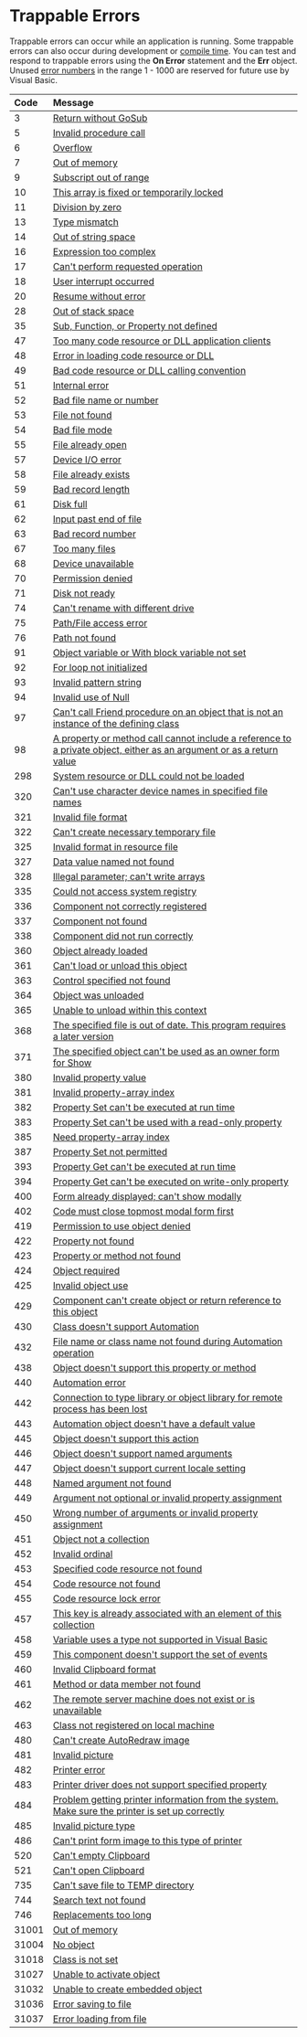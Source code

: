 
# Trappable Errors

Trappable errors can occur while an application is running. Some trappable errors can also occur during development or  [compile time](b8bdf64f-5920-1ae9-16d0-b26d09524a30.md). You can test and respond to trappable errors using the  **On Error** statement and the **Err** object. Unused [error numbers](b8bdf64f-5920-1ae9-16d0-b26d09524a30.md) in the range 1 - 1000 are reserved for future use by Visual Basic.



|**Code**|**Message**|
|:-----|:-----|
|3| [Return without GoSub](396d3d0f-6af2-4709-bf3c-3a35668398d7.md)|
|5| [Invalid procedure call](481b8431-b4ba-b368-2c5e-ade85b99348d.md)|
|6| [Overflow](e2abff7d-ed6d-7392-6dec-2ae73ba8a9e5.md)|
|7| [Out of memory](b04a1604-738c-2425-1d4b-a5c595cd798d.md)|
|9| [Subscript out of range](37b59913-9318-35eb-0646-19cd72d4f459.md)|
|10| [This array is fixed or temporarily locked](075c8897-c6e6-839f-a372-1e2249fc99e8.md)|
|11| [Division by zero](3c6783d9-24a4-ef25-fdab-9e26a08e35a9.md)|
|13| [Type mismatch](cbc7e902-b468-c335-5620-1ff9a2026b9b.md)|
|14| [Out of string space](b400380a-4dda-306e-b086-af201e5f2835.md)|
|16| [Expression too complex](718b5c52-5844-fa60-4490-6db2529dcc4e.md)|
|17| [Can't perform requested operation](4cde1fa7-b509-4d69-2157-7fb0a429d99f.md)|
|18| [User interrupt occurred](82f08fba-d54b-8f20-6d29-9c95bdca0230.md)|
|20| [Resume without error](02b7eb1c-a637-810d-78fd-1945a5784a54.md)|
|28| [Out of stack space](ce345551-ad57-1120-546a-239d144c330a.md)|
|35| [Sub, Function, or Property not defined](3f770754-8929-b15e-5bcc-d07fb2c353f4.md)|
|47| [Too many code resource or DLL application clients](1278a56e-c5fd-294f-28ef-64dc42118fc4.md)|
|48| [Error in loading code resource or DLL](1dc4647e-3a73-9873-b10f-76b6c6ef1092.md)|
|49| [Bad code resource or DLL calling convention](bf8ccbbe-87fa-8de4-dfd6-97642feee087.md)|
|51| [Internal error](d9eda844-56f0-d7ca-03cd-24852a48b650.md)|
|52| [Bad file name or number](9318e732-9cba-c4ec-2108-8147b34e0847.md)|
|53| [File not found](7161c105-4859-2b1b-bddf-b390deeb710c.md)|
|54| [Bad file mode](cc5a69ce-9d99-0f20-ac36-9a6e512ec032.md)|
|55| [File already open](cd86a735-910f-5922-3a53-6b9963bb71ae.md)|
|57| [Device I/O error](72d8c7c1-a2ca-a531-0cc8-13bc3252e2b7.md)|
|58| [File already exists](11d336e1-4bc1-ece8-e347-fa4ac2abe876.md)|
|59| [Bad record length](4fd56cfa-a45c-1ac9-5ef0-3ccec2004d48.md)|
|61| [Disk full](65b4f2c0-a139-987a-b00a-5de3ab38b087.md)|
|62| [Input past end of file](cd2a6984-2dae-66f0-ee55-14372a1d5f0a.md)|
|63| [Bad record number](7535b68a-cb1f-a443-ab6c-640673de281d.md)|
|67| [Too many files](d1ef7ab6-a99d-02ab-61ac-1743b95897f2.md)|
|68| [Device unavailable](8ddf97a9-96c6-e261-3ffe-d2b76b468913.md)|
|70| [Permission denied](b6822e40-c7e7-13e1-575e-632a99ad9926.md)|
|71| [Disk not ready](58a903a2-b72a-2d4c-cc18-1239be6d7bfb.md)|
|74| [Can't rename with different drive](bba0646c-ab26-361e-5a7e-2ef6becac4a1.md)|
|75| [Path/File access error](5c1e151a-facd-6e55-d075-f7faef4a2793.md)|
|76| [Path not found](8a75c288-c9c4-2c4a-a58a-f6fbaa9b3896.md)|
|91| [Object variable or With block variable not set](db8be8b0-9437-d53e-18b9-1d646b40ea66.md)|
|92| [For loop not initialized](11c7ab3f-c619-3b94-6399-11c4a00546f4.md)|
|93| [Invalid pattern string](16213d46-5945-4592-2c58-23928f92215c.md)|
|94| [Invalid use of Null](c1c987fb-8b4c-bbc2-a69b-c5e9047bb94a.md)|
|97| [Can't call Friend procedure on an object that is not an instance of the defining class](a926e392-f2b3-5f65-41a7-211eeb31e92e.md)|
|98| [A property or method call cannot include a reference to a private object, either as an argument or as a return value](1f4e72f6-1972-4337-a56a-adc366264954.md)|
|298| [System resource or DLL could not be loaded](a745d3df-9817-9f36-5548-af040b484e91.md)|
|320| [Can't use character device names in specified file names](36abde7f-3ede-9b13-acfc-606def985523.md)|
|321| [Invalid file format](0aa00d27-3724-92e6-656c-71f15f0740d4.md)|
|322| [Can't create necessary temporary file](82464d72-90da-caea-b463-d084baf185ba.md)|
|325| [Invalid format in resource file](0adbbb62-8a65-6a29-5c9e-7cd35efd0ff9.md)|
|327| [Data value named not found](70eaeed2-a28d-0d31-bab3-ea37fe705409.md)|
|328| [Illegal parameter; can't write arrays](2c6082d4-a747-a50c-7d09-d26e0be98e9d.md)|
|335| [Could not access system registry](c4c70585-593e-0e8d-d6bd-bc38a9c649f2.md)|
|336| [Component not correctly registered](44a0581e-8611-c19a-2dce-edd6e34f9a46.md)|
|337| [Component not found](00112150-89d5-e13f-d31a-50bc3f50fb62.md)|
|338| [Component did not run correctly](de5ddf6c-7749-93d4-49a4-55528ea636c8.md)|
|360| [Object already loaded](e492bbbc-572d-af2f-111f-1879c7b35ea3.md)|
|361| [Can't load or unload this object](78438f88-b013-a3d1-9a57-f3a1781691f5.md)|
|363| [Control specified not found](5c97e208-a788-f8af-6fd7-f80ab7728c12.md)|
|364| [Object was unloaded](155b96e2-0bb6-dea0-b25a-26abe50ab198.md)|
|365| [Unable to unload within this context](845a5c20-95d1-4920-eb1c-df62dbefc97b.md)|
|368| [The specified file is out of date. This program requires a later version](4b751a0b-3b4a-16b2-b2d6-6f3f7218aca4.md)|
|371| [The specified object can't be used as an owner form for Show](f64e348c-428a-59a2-cae0-3bf16157965f.md)|
|380| [Invalid property value](d7e48f4d-5dae-d62d-498b-282516540f8f.md)|
|381| [Invalid property-array index](63598821-9427-e71d-2168-d4448a684005.md)|
|382| [Property Set can't be executed at run time](ab039acc-a840-41e7-b5ce-b31ef1452304.md)|
|383| [Property Set can't be used with a read-only property](42ea9723-86e1-7409-844e-9bda4be80c5f.md)|
|385| [Need property-array index](b704c5a3-baea-61df-3921-ca017c092983.md)|
|387| [Property Set not permitted](d3c9ae72-55a6-f190-9b12-8eef969a3904.md)|
|393| [Property Get can't be executed at run time](df26284d-ce9f-2b77-43b9-4d27e16e5750.md)|
|394| [Property Get can't be executed on write-only property](36ff8f54-8157-5dcc-4e5e-ecd6b9970225.md)|
|400| [Form already displayed; can't show modally](98f6191b-2756-4d5f-f9c3-47791b664cba.md)|
|402| [Code must close topmost modal form first](cba9d4b4-f8d9-0ba5-340f-38bd16cc59d7.md)|
|419| [Permission to use object denied](25e56ea6-7214-278b-6547-7fb771b6309c.md)|
|422| [Property not found](7c4f87e2-a35c-a086-fbd9-b6dd2143f3fd.md)|
|423| [Property or method not found](b8e03eb7-cafa-fcce-ac94-c13025f08b3d.md)|
|424| [Object required](282292d7-d147-b71e-4d1e-149af7da8f7e.md)|
|425| [Invalid object use](66a19aea-2c1d-1fe5-5918-394ac8ca5d7a.md)|
|429| [Component can't create object or return reference to this object](b2eb3773-bc6e-4291-8c17-19f4038fe01b.md)|
|430| [Class doesn't support Automation](f3d5d8a8-4d53-f8bc-b5dc-62f0820fe8fc.md)|
|432| [File name or class name not found during Automation operation](56e222c6-2300-ec19-c9cb-2a9e42d19fe0.md)|
|438| [Object doesn't support this property or method](0fbab746-dc6d-b227-429a-1f56bb4ca448.md)|
|440| [Automation error](7b4be799-038b-8f70-d893-848fcfa92993.md)|
|442| [Connection to type library or object library for remote process has been lost](a362a898-f34e-8d75-c2dd-40cac5b95b3b.md)|
|443| [Automation object doesn't have a default value](da89e346-f3ff-5b24-1a70-d2eb22ef7c33.md)|
|445| [Object doesn't support this action](ea8ce336-5407-e70d-7e24-05b9d39a42d9.md)|
|446| [Object doesn't support named arguments](cb7d923a-e877-6a0e-0a2a-12c81399c218.md)|
|447| [Object doesn't support current locale setting](5039df77-9505-ff20-3823-875bc2701cde.md)|
|448| [Named argument not found](eb98da9e-0f02-3c9f-5800-b7317af2c479.md)|
|449| [Argument not optional or invalid property assignment](04d08e66-7084-8c94-52b1-b471423846ca.md)|
|450| [Wrong number of arguments or invalid property assignment](7a1af0b6-59f3-79c6-3167-3d94405ba23d.md)|
|451| [Object not a collection](7f34f9a0-d83a-3fd6-50cd-10f82d893ee1.md)|
|452| [Invalid ordinal](10f033c8-d76e-710d-4014-ba2d171745a9.md)|
|453| [Specified code resource not found](5065c4a8-e5fb-2c47-0c8b-25afcbe2c2f3.md)|
|454| [Code resource not found](254bb589-67a0-e6d6-717c-00f907e635ff.md)|
|455| [Code resource lock error](17e5089a-2578-f40e-7147-c87fedfa50d8.md)|
|457| [This key is already associated with an element of this collection](d6c2ba60-4077-0ccd-5bf4-221367db7b59.md)|
|458| [Variable uses a type not supported in Visual Basic](71aa0e9e-3482-7d60-2b35-08c583934270.md)|
|459| [This component doesn't support the set of events](f74abecc-6461-d5ef-0018-a7bbf05eeb4b.md)|
|460| [Invalid Clipboard format](48fdfbac-357c-e4c6-0711-e26e4eb113ee.md)|
|461| [Method or data member not found](10733744-502f-06b3-f0c6-5f039d017be4.md)|
|462| [The remote server machine does not exist or is unavailable](b7a74e81-f700-a278-2f83-8faed4dd069f.md)|
|463| [Class not registered on local machine](e22bf2f1-3e4b-b212-5fe3-5d00d8dcf5da.md)|
|480| [Can't create AutoRedraw image](35a64aeb-89ad-26fa-2a06-dbbf3d5457e4.md)|
|481| [Invalid picture](62a82f46-b34d-cc07-7705-9fc30224e42a.md)|
|482| [Printer error](5799998b-3f52-08f7-f71f-dfb0d4e16fa4.md)|
|483| [Printer driver does not support specified property](0d1d4863-9e62-971a-9ad6-e65694a4fe25.md)|
|484| [Problem getting printer information from the system. Make sure the printer is set up correctly](d7f17957-db8d-c8dc-f4e2-88858e15621d.md)|
|485| [Invalid picture type](3b0c25f3-8faa-efe4-1a77-676696dca3d1.md)|
|486| [Can't print form image to this type of printer](37a8fc76-1a70-e46e-6b4d-3339eba3fdb2.md)|
|520| [Can't empty Clipboard](d1b47bdf-e48b-471c-05c4-0491c1240c0e.md)|
|521| [Can't open Clipboard](4a98a637-81ab-c71f-e3c4-8504c441c5a5.md)|
|735| [Can't save file to TEMP directory](587d741e-c2ad-e5c7-5390-dadc1bea4acb.md)|
|744| [Search text not found](ac0751c3-2d90-0318-e899-10c2a32c15c8.md)|
|746| [Replacements too long](a6c5c60c-f3bf-cb7d-a2ed-8bbbfa89de47.md)|
|31001| [Out of memory](170c6c8e-85d9-082f-2160-37b22eccc1a6.md)|
|31004| [No object](84b2409a-0665-929f-bed2-d750d389f736.md)|
|31018| [Class is not set](783d9a10-e857-60dd-d37a-9a38066ed85a.md)|
|31027| [Unable to activate object](cfc1ae3c-83ad-a33d-2d02-3550a3ee8a95.md)|
|31032| [Unable to create embedded object](c249ffe3-cd57-52ce-0775-86b9ca4ae769.md)|
|31036| [Error saving to file](9b05b898-bfdd-63d3-0658-2cb30b411979.md)|
|31037| [Error loading from file](20e6a7e1-87fd-167b-9d18-39facc049e50.md)|
